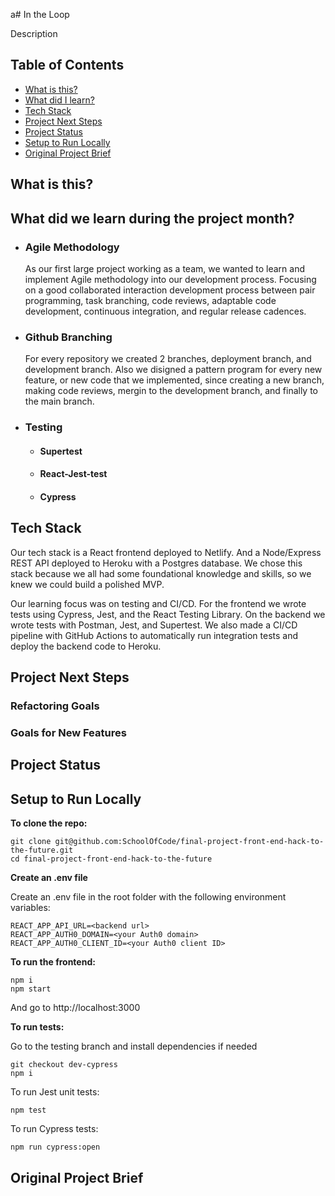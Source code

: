 a# In the Loop

Description

## Table of Contents

- [What is this?](#what-is-this?)
- [What did I learn?](#what-did-I-learn?)
- [Tech Stack](#tech-stack)
- [Project Next Steps](#project-next-steps)
- [Project Status](#project-status)
- [Setup to Run Locally](#setup)
- [Original Project Brief](#original-project-brief)

## What is this? <a name="what-is-this?"></a>

## What did we learn during the project month? <a name="what-did-I-learn?"></a>

- ### Agile Methodology
  As our first large project working as a team, we wanted to learn and implement Agile methodology into our development process. Focusing on a good collaborated interaction development process between pair programming, task branching, code reviews, adaptable code development, continuous integration, and regular release cadences.  

- ### Github Branching
  For every repository we created 2 branches, deployment branch, and development branch. Also we disigned a pattern program for every new feature, or new code that we implemented, since creating a new branch, making code reviews, mergin to the development branch, and finally to the main branch.  

- ### Testing

  - #### Supertest
  - #### React-Jest-test
  - #### Cypress
  

## Tech Stack <a name="tech-stack"></a>

Our tech stack is a React frontend deployed to Netlify.
And a Node/Express REST API deployed to Heroku with a Postgres database.
We chose this stack because we all had some foundational knowledge and skills, so we knew we could build a polished MVP.

Our learning focus was on testing and CI/CD. For the frontend we wrote tests using Cypress, Jest, and the React Testing Library. On the backend we wrote tests with Postman, Jest, and Supertest. We also made a CI/CD pipeline with GitHub Actions to automatically run integration tests and deploy the backend code to Heroku.

## Project Next Steps <a name="project-next-steps"></a>

### Refactoring Goals

### Goals for New Features

## Project Status <a name="project-status"></a>

## Setup to Run Locally <a name="setup"></a>

**To clone the repo:**

```
git clone git@github.com:SchoolOfCode/final-project-front-end-hack-to-the-future.git
cd final-project-front-end-hack-to-the-future
```

**Create an .env file**

Create an .env file in the root folder with the following environment variables:

```
REACT_APP_API_URL=<backend url>
REACT_APP_AUTH0_DOMAIN=<your Auth0 domain>
REACT_APP_AUTH0_CLIENT_ID=<your Auth0 client ID>
```

**To run the frontend:**

```
npm i
npm start
```

And go to http://localhost:3000

**To run tests:**

Go to the testing branch and install dependencies if needed

```
git checkout dev-cypress
npm i
```

To run Jest unit tests:

```
npm test
```

To run Cypress tests:

```
npm run cypress:open
```

## Original Project Brief <a name="original-project-brief"></a>
